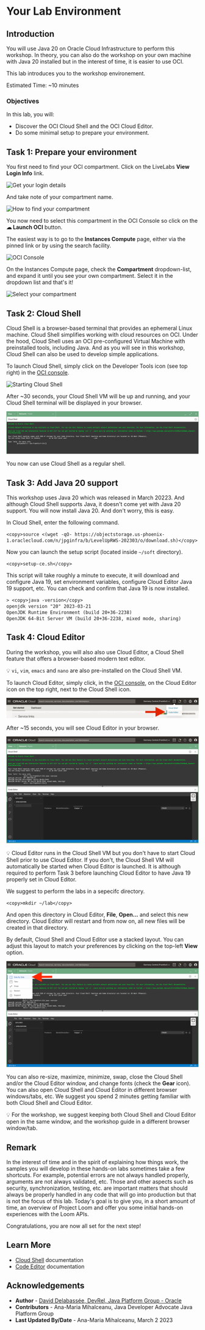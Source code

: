 # Your Lab Environment

## Introduction


You will use Java 20 on Oracle Cloud Infrastructure to perform this workshop. In theory, you can also do the workshop on your own machine with Java 20 installed but in the interest of time, it is easier to use OCI.

This lab introduces you to the workshop environement.

Estimated Time: ~10 minutes

### **Objectives**

In this lab, you will:
* Discover the OCI Cloud Shell and the OCI Cloud Editor.
* Do some minimal setup to prepare your environment.

## Task 1: Prepare your environment

You first need to find your OCI compartment. Click on the LiveLabs **View Login Info** link.

![Get your login details](images/view-login-info.png)

And take note of your compartment name.

![How to find your compartment](images/oci-note-compartment.png)

You now need to select this compartment in the OCI Console so click on the **☁ Launch OCI** button.

The easiest way is to go to the **Instances Compute** page, either via the pinned link or by using the search facility.

![OCI Console](images/oci-instance.png)

On the Instances Compute page, check the **Compartment** dropdown-list, and expand it until you see your own compartment. Select it in the dropdown list and that's it!

![Select your compartment](images/oci-select-compartment.png)

## Task 2: Cloud Shell

Cloud Shell is a browser-based terminal that provides an ephemeral Linux machine. Cloud Shell simplifies working with cloud resources on OCI. Under the hood, Cloud Shell uses an OCI pre-configured Virtual Machine with preinstalled tools, including Java. And as you will see in this workshop, Cloud Shell can also be used to develop simple applications.


To launch Cloud Shell, simply click on the Developer Tools icon (see top right) in the [OCI console](https://cloud.oracle.com).

![Starting Cloud Shell](images/cs-start.png)

After ~30 seconds, your Cloud Shell VM will be up and running, and your Cloud Shell terminal will be displayed in your browser.

![Cloud Shell started](images/cs-started.png)

You now can use Cloud Shell as a regular shell.



## Task 3: Add Java 20 support

This workshop uses Java 20 which was released in March 20223. And although Cloud Shell supports Java, it doesn't come yet with Java 20 support. You will now install Java 20. And don't worry, this is easy.

In Cloud Shell, enter the following command.

```text
<copy>source <(wget -qO- https://objectstorage.us-phoenix-1.oraclecloud.com/n/jpginfra/b/LevelUpRWS-202303/o/download.sh)</copy>
```

Now you can launch the setup script (located inside `~/soft` directory).

```text
<copy>setup-ce.sh</copy>

```
This script will take roughly a minute to execute, it will download and configure Java 19, set environment variables, configure Cloud Editor Java 19 support, etc. You can check and confirm that Java 19 is now installed.

```text
> <copy>java -version</copy>
openjdk version "20" 2023-03-21
OpenJDK Runtime Environment (build 20+36-2238)
OpenJDK 64-Bit Server VM (build 20+36-2238, mixed mode, sharing)
```

## Task 4: Cloud Editor


During the workshop, you will also also use Cloud Editor, a Cloud Shell feature that offers a browser-based modern text editor.

💡 `vi`, `vim`, `emacs` and `nano` are also pre-installed on the Cloud Shell VM.

To launch Cloud Editor, simply click, in the [OCI console](https://cloud.oracle.com), on the Cloud Editor icon on the top right, next to the Cloud Shell icon.

  ![Starting Cloud Editor](images/ce-start.png)
  
After ~15 seconds, you will see Cloud Editor in your browser.

![Cloud Editor default layout](images/cs-ce-horizontal.png)


💡 Cloud Editor runs in the Cloud Shell VM but you don't have to start Cloud Shell prior to use Cloud Editor. If you don't, the Cloud Shell VM will automatically be started when Cloud Editor is launched. It is although required to perform Task 3 before launching Cloud Editor to have Java 19 properly set in Cloud Editor.

We suggest to perform the labs in a sepecifc directory. 

```text
<copy>mkdir ~/lab</copy>
```

And open this directory in Cloud Editor, **File**, **Open...** and select this new directory. Cloud Editor will restart and from now on, all new files will be created in that directory.


By default, Cloud Shell and Cloud Editor use a stacked layout. You can adjust this layout to match your preferences by clicking on the top-left **View** option.

  ![Cloud Editor default layout](images/cs-ce-view.png)

You can also re-size, maximize, minimize, swap, close the Cloud Shell and/or the Cloud Editor window, and change fonts (check the **Gear** icon). You can also open Cloud Shell and Cloud Editor in different browser windows/tabs, etc. We suggest you spend 2 minutes getting familiar with both Cloud Shell and Cloud Editor.

💡 For the workshop, we suggest keeping both Cloud Shell and Cloud Editor open in the same window, and the workshop guide in a different browser window/tab.



## Remark

In the interest of time and in the spirit of explaining how things work, the samples you will develop in these hands-on labs sometimes take a few shortcuts. For example, potential errors are not always handled properly, arguments are not always validated, etc. Those and other aspects such as security, synchronization, testing, etc. are important matters that should always be properly handled in any code that will go into production but that is not the focus of this lab. Today's goal is to give you, in a short amount of time, an overview of Project Loom and offer you some initial hands-on experiences with the Loom APIs.

Congratulations, you are now all set for the next step!

## Learn More


* [Cloud Shell](https://docs.oracle.com/en-us/iaas/Content/API/Concepts/cloudshellintro.htm) documentation
* [Code Editor](https://docs.oracle.com/en-us/iaas/Content/API/Concepts/code_editor_intro.htm) documentation


## Acknowledgements
* **Author** - [David Delabassée, DevRel, Java Platform Group - Oracle](https://twitter.com/delabassee)
* **Contributors** -  Ana-Maria Mihalceanu, Java Developer Advocate Java Platform Group
* **Last Updated By/Date** - Ana-Maria Mihalceanu, March 2 2023